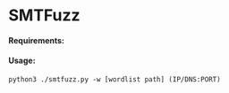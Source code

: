 # SMTFuzz

#### Requirements:



#### Usage:
`python3 ./smtfuzz.py -w [wordlist path] (IP/DNS:PORT)`